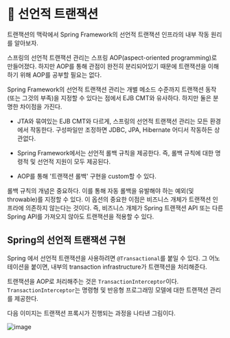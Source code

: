 # 🍃  선언적 트랜잭션

트랜잭션의 맥락에서 Spring Framework의 선언적 트랜잭션 인프라의 내부 작동 원리를 알아보자.

스프링의 선언적 트랜잭션 관리는 스프링 AOP(aspect-oriented programming)로 만들어졌다. 하지만 AOP를 통해 관점이 완전히 분리되어있기 때문에 트랜잭션을 이해하기 위해 AOP를 공부할 필요는 없다.

Spring Framework의 선언적 트랜잭션 관리는 개별 메소드 수준까지 트랜잭션 동작(또는 그것의 부족)을 지정할 수 있다는 점에서 EJB CMT와 유사하다. 하지만 둘은 분명한 차이점을 가진다.

- JTA와 묶여있는 EJB CMT와 다르게, 스프링의 선언적 트랜잭션 관리는 모든 환경에서 작동한다. 구성파일만 조정하면 JDBC, JPA, Hibernate 어디서 작동하든 상관없다.

- Spring Framework에서는 선언적 롤백 규칙을 제공한다. 즉, 롤백 규칙에 대한 명령적 및 선언적 지원이 모두 제공된다.

- AOP를 통해 '트랜잭션 롤백' 구현을 custom할 수 있다.

롤백 규칙의 개념은 중요하다. 이를 통해 자동 롤백을 유발해야 하는 예외(및 throwable)를 지정할 수 있다. 이 옵션의 중요한 이점은 비즈니스 개체가 트랜잭션 인프라에 의존하지 않는다는 것이다. 즉, 비즈니스 개체가 Spring 트랜잭션 API 또는 다른 Spring API를 가져오지 않아도 트랜잭션을 적용할 수 있다.

## Spring의 선언적 트랜잭션 구현

Spring 에서 선언적 트랜잭션을 사용하려면 `@Transactional`를 붙일 수 있다. 그 어노테이션을 붙이면, 내부의 transaction infrastructure가 트랜잭션을 처리해준다.

트랜잭션을 AOP로 처리해주는 것은 `TransactionInterceptor`이다. `TransactionInterceptor`는 명령형 및 반응형 프로그래밍 모델에 대한 트랜잭션 관리를 제공한다.

다음 이미지는 트랜잭션 프록시가 진행되는 과정을 나타낸 그림이다.

![image](https://user-images.githubusercontent.com/81006587/200781511-e743f68f-0e75-4761-bfdd-95945a5cd68f.png)
